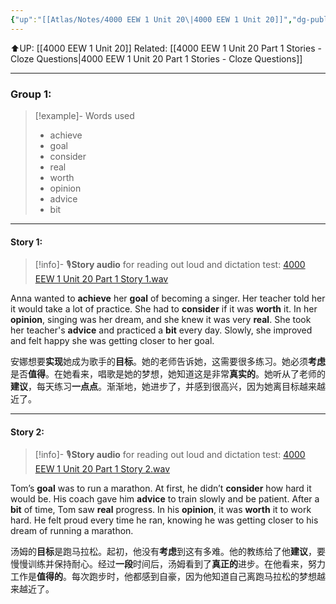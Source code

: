 ```yaml
---
{"up":"[[Atlas/Notes/4000 EEW 1 Unit 20\|4000 EEW 1 Unit 20]]","dg-publish":true,"permalink":"/atlas/notes/4000-eew-1-unit-20-part-1-stories/","dgPassFrontmatter":true}
---
```


⬆️UP: [[4000 EEW 1 Unit 20]]
Related: [[4000 EEW 1 Unit 20 Part 1 Stories - Cloze Questions\|4000 EEW 1 Unit 20 Part 1 Stories - Cloze Questions]]

---


### Group 1:

> [!example]- Words used
> - achieve
> - goal
> - consider
> - real
> - worth
> - opinion
> - advice
>- bit

---

#### Story 1:

> [!info]- 🎙️**Story audio** for reading out loud and dictation test: [4000 EEW 1 Unit 20 Part 1 Story 1.wav](https://drive.google.com/file/d/1_f5_NLxWguLFZakkzm4uPcIUYIusoGF_/view?usp=drive_link)

Anna wanted to **achieve** her **goal** of becoming a singer. Her teacher told her it would take a lot of practice. She had to **consider** if it was **worth** it. In her **opinion**, singing was her dream, and she knew it was very **real**. She took her teacher's **advice** and practiced a **bit** every day. Slowly, she improved and felt happy she was getting closer to her goal.

安娜想要**实现**她成为歌手的**目标**。她的老师告诉她，这需要很多练习。她必须**考虑**是否**值得**。在她看来，唱歌是她的梦想，她知道这是非常**真实的**。她听从了老师的**建议**，每天练习**一点点**。渐渐地，她进步了，并感到很高兴，因为她离目标越来越近了。

---
#### Story 2:

> [!info]- 🎙️**Story audio** for reading out loud and dictation test: [4000 EEW 1 Unit 20 Part 1 Story 2.wav](https://drive.google.com/file/d/1ENNXJC2sYzyvpgLt58oZem8pEsiIEZT9/view?usp=drive_link)

Tom’s **goal** was to run a marathon. At first, he didn’t **consider** how hard it would be. His coach gave him **advice** to train slowly and be patient. After a **bit** of time, Tom saw **real** progress. In his **opinion**, it was **worth** it to work hard. He felt proud every time he ran, knowing he was getting closer to his dream of running a marathon.

汤姆的**目标**是跑马拉松。起初，他没有**考虑**到这有多难。他的教练给了他**建议**，要慢慢训练并保持耐心。经过**一段**时间后，汤姆看到了**真正的**进步。在他看来，努力工作是**值得的**。每次跑步时，他都感到自豪，因为他知道自己离跑马拉松的梦想越来越近了。